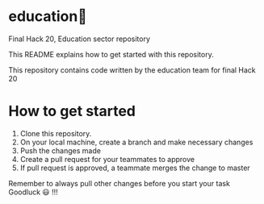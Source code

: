 # education🚩
Final Hack 20, Education sector repository

This README explains how to get started with this repository.

This repository contains code written by the education team for final Hack 20

# How to get started
1. Clone this repository.
2. On your local machine, create a branch and make necessary changes
3. Push the changes made
4. Create a pull request for your teammates to approve
5. If pull request is approved, a teammate merges the change to master

Remember to always pull other changes before you start your task Goodluck 😃 !!!

